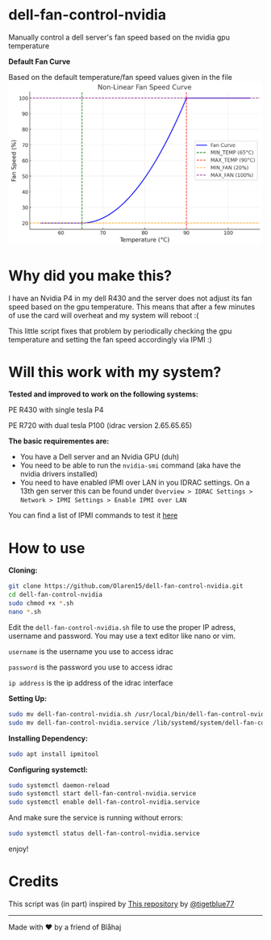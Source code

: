 # dell-fan-control-nvidia
Manually control a dell server's fan speed based on the nvidia gpu temperature

**Default Fan Curve**

Based on the default temperature/fan speed values given in the file
![curve](https://github.com/DominicTWHV/dell-fan-control-nvidia/blob/main/fan_curve.jpg)

# Why did you make this?
I have an Nvidia P4 in my dell R430 and the server does not adjust its fan speed based on the gpu temperature. This means that after a few minutes of use the card will overheat and my system will reboot :(

This little script fixes that problem by periodically checking the gpu temperature and setting the fan speed accordingly via IPMI :)

# Will this work with my system?

**Tested and improved to work on the following systems:**

PE R430 with single tesla P4

PE R720 with dual tesla P100 (idrac version 2.65.65.65)

**The basic requirementes are:**

- You have a Dell server and an Nvidia GPU (duh)
- You need to be able to run the `nvidia-smi` command (aka have the nvidia drivers installed)
- You need to have enabled IPMI over LAN in you IDRAC settings. On a 13th gen server this can be found under `Overview > IDRAC Settings > Network > IPMI Settings > Enable IPMI over LAN`

You can find a list of IPMI commands to test it [here](https://www.dell.com/support/manuals/en-ca/open-server-manager/open_server_manager_2.0/ipmi-commands?guid=guid-0a26239a-fdd7-4d06-b4f1-be8e59d6ca7b)

# How to use

**Cloning:**
```bash
git clone https://github.com/Olaren15/dell-fan-control-nvidia.git
cd dell-fan-control-nvidia
sudo chmod +x *.sh
nano *.sh
```

Edit the `dell-fan-control-nvidia.sh` file to use the proper IP adress, username and password. You may use a text editor like nano or vim.

`username` is the username you use to access idrac

`password` is the password you use to access idrac

`ip address` is the ip address of the idrac interface

**Setting Up:**

```bash
sudo mv dell-fan-control-nvidia.sh /usr/local/bin/dell-fan-control-nvidia.sh
sudo mv dell-fan-control-nvidia.service /lib/systemd/system/dell-fan-control-nvidia.service
```

**Installing Dependency:**

```bash
sudo apt install ipmitool
```

**Configuring systemctl:**

```bash
sudo systemctl daemon-reload
sudo systemctl start dell-fan-control-nvidia.service
sudo systemctl enable dell-fan-control-nvidia.service
```

And make sure the service is running without errors:

```bash
sudo systemctl status dell-fan-control-nvidia.service
```
enjoy!

# Credits
This script was (in part) inspired by [This repository](https://github.com/tigerblue77/Dell_iDRAC_fan_controller_Docker/tree/master) by [@tigetblue77](https://github.com/tigerblue77)

---
Made with ❤️ by a friend of Blåhaj
